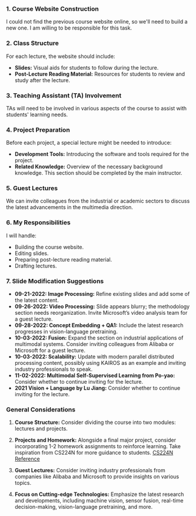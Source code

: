 ### 1. **Course Website Construction**
I could not find the previous course website online, so we'll need to build a new one. I am willing to be responsible for this task.

### 2. **Class Structure**
For each lecture, the website should include:
   - **Slides:** Visual aids for students to follow during the lecture.
   - **Post-Lecture Reading Material:** Resources for students to review and study after the lecture.

### 3. **Teaching Assistant (TA) Involvement**
TAs will need to be involved in various aspects of the course to assist with students' learning needs.

### 4. **Project Preparation**
Before each project, a special lecture might be needed to introduce:
   - **Development Tools:** Introducing the software and tools required for the project.
   - **Related Knowledge:** Overview of the necessary background knowledge.
This section should be completed by the main instructor.

### 5. **Guest Lectures**
We can invite colleagues from the industrial or academic sectors to discuss the latest advancements in the multimedia direction.

### 6. **My Responsibilities**
I will handle:
   - Building the course website.
   - Editing slides.
   - Preparing post-lecture reading material.
   - Drafting lectures.

### 7. **Slide Modification Suggestions**

   - **09-21-2022: Image Processing:** Refine existing slides and add some of the latest content.
   - **09-26-2022: Video Processing:** Slide appears blurry; the methodology section needs reorganization. Invite Microsoft’s video analysis team for a guest lecture.
   - **09-28-2022: Concept Embedding + QA1:** Include the latest research progresses in vision-language pretraining.
   - **10-03-2022: Fusion:** Expand the section on industrial applications of multimodal systems. Consider inviting colleagues from Alibaba or Microsoft for a guest lecture.
   - **10-03-2022: Scalability:** Update with modern parallel distributed processing content, possibly using KAIROS as an example and inviting industry professionals to speak.
   - **11-02-2022: Multimodal Self-Supervised Learning from Po-yao:** Consider whether to continue inviting for the lecture.
   - **2021 Vision + Language by Lu Jiang:** Consider whether to continue inviting for the lecture.

### General Considerations

1. **Course Structure:** Consider dividing the course into two modules: lectures and projects.

2. **Projects and Homework:** Alongside a final major project, consider incorporating 1-2 homework assignments to reinforce learning. Take inspiration from CS224N for more guidance to students. [CS224N Reference](https://web.stanford.edu/class/cs224n/slides/cs224n-2023-lecture07-final-project.pdf)

3. **Guest Lectures:** Consider inviting industry professionals from companies like Alibaba and Microsoft to provide insights on various topics.

4. **Focus on Cutting-edge Technologies:** Emphasize the latest research and developments, including machine vision, sensor fusion, real-time decision-making, vision-language pretraining, and more.
